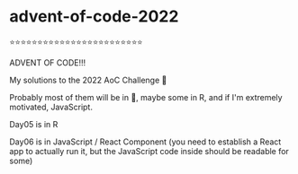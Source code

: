 # advent-of-code-2022
:star::star::star::star::star::star::star::star::star::star::star::star::star::star::star::star::star::star::star::star::star::star::star::star:

ADVENT OF CODE!!!

My solutions to the 2022 AoC Challenge :christmas_tree:

Probably most of them will be in :snake:, maybe some in R, and if I'm extremely motivated, JavaScript.

Day05 is in R

Day06 is in JavaScript / React Component (you need to establish a React app to actually run it, but the JavaScript code inside should be readable for some)
